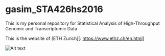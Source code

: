 # gasim_STA426hs2016
This is my personal repository for Statistical Analysis of High-Throughput Genomic and Transcriptomic Data

This is the website of [ETH Zurich][: https://www.ethz.ch/en.html]

![Alt text](http://datureconsult.com/demos/statistics.jpg)

